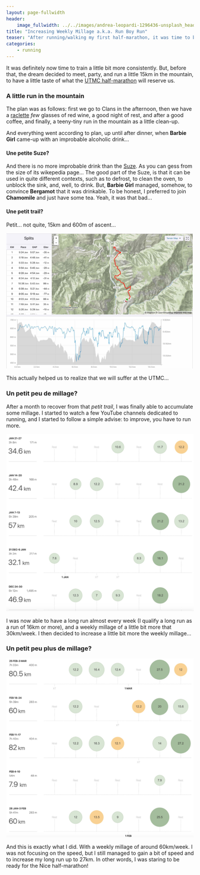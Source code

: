```yaml
---
layout: page-fullwidth
header:
    image_fullwidth: ../../images/andrea-leopardi-1296436-unsplash_header.jpg
title: "Increasing Weekly Millage a.k.a. Run Boy Run"
teaser: "After running/walking my first half-marathon, it was time to be more consistent and run more."
categories:
    - running
---
```


It was definitely now time to train a little bit more consistently. 
But, before that, the dream decided to meet, party, and run a little 15km in the mountain, to have a little taste of what the [UTMC half-marathon](https://www.utmc.fr) will reserve us.

### A little run in the mountain 

The plan was as follows: first we go to Clans in the afternoon, then we have a [raclette](https://en.wikipedia.org/wiki/Raclette) *few* glasses of red wine, a good night of rest, and after a good coffee, and finally, a teeny-tiny run in the mountain as a little clean-up.

And everything went according to plan, up until after dinner,
when **Barbie Girl** came-up with an improbable alcoholic drink...

#### Une petite Suze?

And there is no more improbable drink than the [Suze](https://en.wikipedia.org/wiki/Suze_(drink)). As you can gess from the size of its wikepedia page... The good part of the Suze, is that it can be used in quite different contexts, such as to defrost, to clean the oven, to unblock the sink, and, well, to drink. But, **Barbie Girl** managed, somehow, to convince **Bergamot** that it was drinkable.
To be honest, I preferred to join **Chamomile** and just have some tea.
Yeah, it was that bad...

#### Une petit trail?

Petit... not quite, 15km and 600m of ascent...

<img src="../../images/clans15k-1.jpg" alt="">

This actually helped us to realize that we will suffer at the UTMC... 

### Un petit peu de millage? 

After a month to recover from that *petit trail*, I was finally able to accumulate some millage.
I started to watch a few YouTube channels dedicated to running, and I started to follow a 
simple advise: to improve, you have to run more.

<img src="../../images/5week-log2.jpg" alt="">

I was now able to have a long run almost every week (I qualify a long run as a run of 16km or more), 
and a weekly millage of a little bit more that 30km/week. I then decided to increase a little bit more the weekly 
millage... 

### Un petit peu plus de millage? 


<img src="../../images/5week-log3.jpg" alt="">


And this is exactly what I did. With a weekly millage of around 60km/week. 
I was not focusing on the speed, but I still managed to gain a bit of speed and to 
increase my long run up to 27km. In other words, I was staring to be ready for
the Nice half-marathon!
